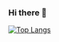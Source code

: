 ### Hi there 👋


<!--
**TiagoMag/TiagoMag** is a ✨ _special_ ✨ repository because its `README.md` (this file) appears on your GitHub profile.
🌱 I’m currently learning Cryptography
Here are some ideas to get you started:

- 🔭 I’m currently working on ...

- 👯 I’m looking to collaborate on ...
- 🤔 I’m looking for help with ...
- 💬 Ask me about ...
- 📫 How to reach me: ...
- 😄 Pronouns: ...
- ⚡ Fun fact: ...
-->


[![Top Langs](https://github-readme-stats.vercel.app/api/top-langs/?username=TiagoMag&layout=compact&theme=radical)](https://github.com/TiagoMag/)
